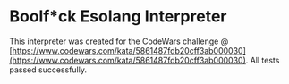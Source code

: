 # Boolf*ck Esolang Interpreter

This interpreter was created for the CodeWars challenge @ [https://www.codewars.com/kata/5861487fdb20cff3ab000030](https://www.codewars.com/kata/5861487fdb20cff3ab000030).  All tests passed successfully.

